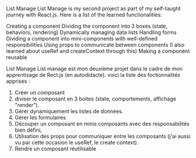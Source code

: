 
List Manage
List Manage is my second project as part of my self-taught journey with React.js.
Here is a list of the learned functionalities:

Creating a component
Dividing the component into 3 boxes (state, behaviors, rendering)
Dynamically managing data lists
Handling forms
Dividing a component into mini-components with well-defined responsibilities
Using props to communicate between components (I also learned about useRef and createContext through this)
Making a component reusable



List Manage 
List manage est mon deuxième projet dans le cadre de mon apprentisage de Rect.js (en autodidacte).
voici la liste des foctionnalités apprises :
1. Créer un composant
2. diviser le composant en 3 boites (state, comportements, affichage "render").
3. Gérer dynamiquement les listes de données. 
4. Gérer les formulaires
5. Découper un composant en minis composants avec des responsabilités bien défini,
6. Utilisation des props pour communiquer entre les composants (j'ai aussi vu par cette occasion le useRef, le create context).
7. Rendre un composant réutilisable
